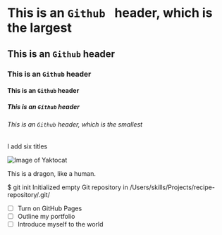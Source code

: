 # This is an `Github ` header, which is the largest
## This is an `Github` header
### This is an `Github` header
#### This is an `Github` header
##### This is an `Github` header
###### This is an `Github` header, which is the smallest
I add six titles

![Image of Yaktocat](https://octodex.github.com/images/yaktocat.png)

This is a dragon, like a human.

$ git init
Initialized empty Git repository in /Users/skills/Projects/recipe-repository/.git/
- [ ] Turn on GitHub Pages
- [ ] Outline my portfolio
- [ ] Introduce myself to the world
